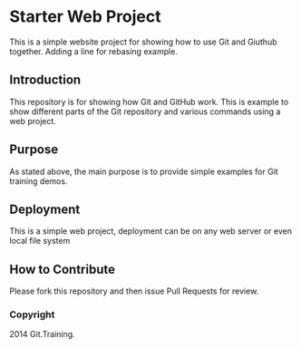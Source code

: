 # Starter Web Project
This is a simple website project for showing how to use Git and Giuthub together.  Adding a line for rebasing example.
## Introduction

This repository is for showing how Git and GitHub work.  This is example to show different parts of the Git repository and various commands using a web project.

## Purpose

As stated above, the main purpose is to provide simple examples for Git training demos.

## Deployment
This is a simple web project, deployment can be on any web server or even local file system

## How to Contribute

Please fork this repository and then issue Pull Requests for review.


### Copyright

2014 Git.Training.
